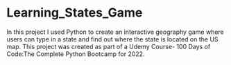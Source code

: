 # Learning_States_Game 
In this project I used Python to create an interactive geography game where users can type in a state and find out where the state is located on the US map.  This project was created as part of a Udemy Course- 100 Days of Code:The Complete Python Bootcamp for 2022.
